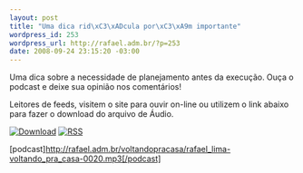 ```yaml
--- 
layout: post
title: "Uma dica rid\xC3\xADcula por\xC3\xA9m importante"
wordpress_id: 253
wordpress_url: http://rafael.adm.br/?p=253
date: 2008-09-24 23:15:20 -03:00
---
```

Uma dica sobre a necessidade de planejamento antes da execução. Ouça o podcast e deixe sua opinião nos comentários!

Leitores de feeds, visitem o site para ouvir on-line ou utilizem o link abaixo para fazer o download do arquivo de Áudio.

<a class="noborder" href="http://rafael.adm.br/voltandopracasa/rafael_lima-voltando_pra_casa-0020.mp3" title="Download"><img src="http://rafael.adm.br/wp-content/themes/rafael_lima-rockinblue/images/download_green.gif" border="0" alt="Download" /></a> <a class="noborder" href="http://feeds.feedburner.com/rafael_lima_podcast" title="RSS"><img src="http://rafael.adm.br/wp-content/themes/rafael_lima-rockinblue/images/icn-feed-16x16.png" border="0" alt="RSS" /></a>

[podcast]http://rafael.adm.br/voltandopracasa/rafael_lima-voltando_pra_casa-0020.mp3[/podcast]
